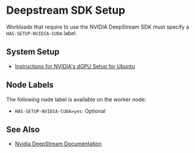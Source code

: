 # Deepstream SDK Setup

Workloads that require to use the NVIDIA DeepStream SDK must specify a `HAS-SETUP-NVIDIA-CUDA` label.

## System Setup

- [Instructions for NVIDIA's dGPU Setup for Ubuntu][setup instructions]

## Node Labels

The following node label is available on the worker node:

- `HAS-SETUP-NVIDIA-CUDA=yes`: Optional

## See Also

- [Nvidia DeepStream Documentation][Nvidia DeepStream Documentation]


[setup instructions]: https://docs.nvidia.com/metropolis/deepstream/dev-guide/text/DS_Quickstart.html#dgpu-setup-for-ubuntu
[Nvidia DeepStream Documentation]: https://docs.nvidia.com/metropolis/deepstream/dev-guide/text/DS_Overview.html